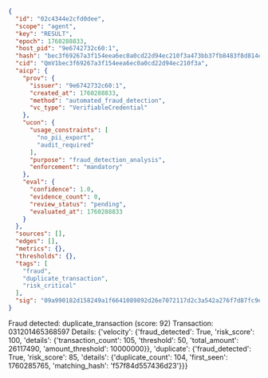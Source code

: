 ```json
{
  "id": "02c4344e2cfd0dee",
  "scope": "agent",
  "key": "RESULT",
  "epoch": 1760288833,
  "host_pid": "9e6742732c60:1",
  "hash": "bec3f69267a3f154eea6ec0a0cd22d94ec210f3a473bb37fb8483f8d814e2ed5",
  "cid": "QmV1bec3f69267a3f154eea6ec0a0cd22d94ec210f3a",
  "aicp": {
    "prov": {
      "issuer": "9e6742732c60:1",
      "created_at": 1760288833,
      "method": "automated_fraud_detection",
      "vc_type": "VerifiableCredential"
    },
    "ucon": {
      "usage_constraints": [
        "no_pii_export",
        "audit_required"
      ],
      "purpose": "fraud_detection_analysis",
      "enforcement": "mandatory"
    },
    "eval": {
      "confidence": 1.0,
      "evidence_count": 0,
      "review_status": "pending",
      "evaluated_at": 1760288833
    }
  },
  "sources": [],
  "edges": [],
  "metrics": {},
  "thresholds": {},
  "tags": [
    "fraud",
    "duplicate_transaction",
    "risk_critical"
  ],
  "sig": "09a990182d158249a1f6641089892d26e7072117d2c3a542a276f7d87fc9e7ce"
}
```

Fraud detected: duplicate_transaction (score: 92)
Transaction: 031201465368597
Details: {'velocity': {'fraud_detected': True, 'risk_score': 100, 'details': {'transaction_count': 105, 'threshold': 50, 'total_amount': 26117490, 'amount_threshold': 10000000}}, 'duplicate': {'fraud_detected': True, 'risk_score': 85, 'details': {'duplicate_count': 104, 'first_seen': 1760285765, 'matching_hash': 'f57f84d557436d23'}}}